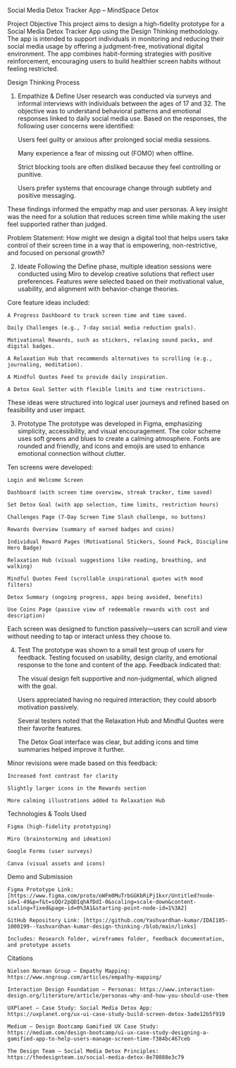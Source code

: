 Social Media Detox Tracker App – MindSpace Detox

Project Objective
This project aims to design a high-fidelity prototype for a Social Media Detox Tracker App using the Design Thinking methodology. The app is intended to support individuals in monitoring and reducing their social media usage by offering a judgment-free, motivational digital environment. The app combines habit-forming strategies with positive reinforcement, encouraging users to build healthier screen habits without feeling restricted.

Design Thinking Process

1. Empathize & Define
User research was conducted via surveys and informal interviews with individuals between the ages of 17 and 32. The objective was to understand behavioral patterns and emotional responses linked to daily social media use. Based on the responses, the following user concerns were identified:

    Users feel guilty or anxious after prolonged social media sessions.

    Many experience a fear of missing out (FOMO) when offline.

    Strict blocking tools are often disliked because they feel controlling or punitive.

    Users prefer systems that encourage change through subtlety and positive messaging.

These findings informed the empathy map and user personas. A key insight was the need for a solution that reduces screen time while making the user feel supported rather than judged.

Problem Statement:
How might we design a digital tool that helps users take control of their screen time in a way that is empowering, non-restrictive, and focused on personal growth?

2. Ideate
Following the Define phase, multiple ideation sessions were conducted using Miro to develop creative solutions that reflect user preferences. Features were selected based on their motivational value, usability, and alignment with behavior-change theories.

Core feature ideas included:

    A Progress Dashboard to track screen time and time saved.

    Daily Challenges (e.g., 7-day social media reduction goals).

    Motivational Rewards, such as stickers, relaxing sound packs, and digital badges.

    A Relaxation Hub that recommends alternatives to scrolling (e.g., journaling, meditation).

    A Mindful Quotes Feed to provide daily inspiration.

    A Detox Goal Setter with flexible limits and time restrictions.

These ideas were structured into logical user journeys and refined based on feasibility and user impact.

3. Prototype
The prototype was developed in Figma, emphasizing simplicity, accessibility, and visual encouragement. The color scheme uses soft greens and blues to create a calming atmosphere. Fonts are rounded and friendly, and icons and emojis are used to enhance emotional connection without clutter.

Ten screens were developed:

    Login and Welcome Screen

    Dashboard (with screen time overview, streak tracker, time saved)

    Set Detox Goal (with app selection, time limits, restriction hours)

    Challenges Page (7-Day Screen Time Slash challenge, no buttons)

    Rewards Overview (summary of earned badges and coins)

    Individual Reward Pages (Motivational Stickers, Sound Pack, Discipline Hero Badge)

    Relaxation Hub (visual suggestions like reading, breathing, and walking)

    Mindful Quotes Feed (scrollable inspirational quotes with mood filters)

    Detox Summary (ongoing progress, apps being avoided, benefits)

    Use Coins Page (passive view of redeemable rewards with cost and description)

Each screen was designed to function passively—users can scroll and view without needing to tap or interact unless they choose to.

4. Test
The prototype was shown to a small test group of users for feedback. Testing focused on usability, design clarity, and emotional response to the tone and content of the app. Feedback indicated that:

    The visual design felt supportive and non-judgmental, which aligned with the goal.

    Users appreciated having no required interaction; they could absorb motivation passively.

    Several testers noted that the Relaxation Hub and Mindful Quotes were their favorite features.

    The Detox Goal interface was clear, but adding icons and time summaries helped improve it further.

Minor revisions were made based on this feedback:

    Increased font contrast for clarity

    Slightly larger icons in the Rewards section

    More calming illustrations added to Relaxation Hub

Technologies & Tools Used

    Figma (high-fidelity prototyping)

    Miro (brainstorming and ideation)

    Google Forms (user surveys)

    Canva (visual assets and icons)

Demo and Submission

    Figma Prototype Link: [https://www.figma.com/proto/oWFm0MuTrbGGKbRiPj1kxr/Untitled?node-id=1-49&p=f&t=sQQr2pQDIqhAfDdI-0&scaling=scale-down&content-scaling=fixed&page-id=0%3A1&starting-point-node-id=1%3A2]

    GitHub Repository Link: [https://github.com/Yashvardhan-kumar/IDAI105-1000199--Yashvardhan-kumar-design-thinking-/blob/main/links]

    Includes: Research folder, wireframes folder, feedback documentation, and prototype assets

Citations

    Nielsen Norman Group – Empathy Mapping: https://www.nngroup.com/articles/empathy-mapping/

    Interaction Design Foundation – Personas: https://www.interaction-design.org/literature/article/personas-why-and-how-you-should-use-them

    UXPlanet – Case Study: Social Media Detox App: https://uxplanet.org/ux-ui-case-study-build-screen-detox-3ade12b5f919

    Medium – Design Bootcamp Gamified UX Case Study: https://medium.com/design-bootcamp/ui-ux-case-study-designing-a-gamified-app-to-help-users-manage-screen-time-f384bc467ceb

    The Design Team – Social Media Detox Principles: https://thedesignteam.io/social-media-detox-8e78088e3c79
